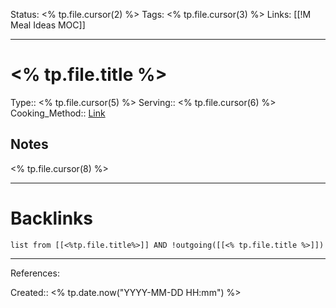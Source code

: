 Status: <% tp.file.cursor(2) %>
Tags: <% tp.file.cursor(3) %>
Links: [[!M Meal Ideas MOC]]
___
# <% tp.file.title %>
Type:: <% tp.file.cursor(5) %>
Serving:: <% tp.file.cursor(6) %>
Cooking_Method::
[Link](<% tp.file.cursor(7) %>)
## Notes
<% tp.file.cursor(8) %>
___
# Backlinks
```dataview
list from [[<%tp.file.title%>]] AND !outgoing([[<% tp.file.title %>]])
```
___
References:

Created:: <% tp.date.now("YYYY-MM-DD HH:mm") %>
